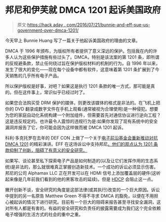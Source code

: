 # 邦尼和伊芙就 DMCA 1201 起诉美国政府

> 原文:[https://hack aday . com/2016/07/21/bunnie-and-eff-sue-us-government-over-dmca-1201/](https://hackaday.com/2016/07/21/bunnie-and-eff-sue-us-goverment-over-dmca-1201/)

今天早上 Bunnie Huang 写了一篇关于他起诉美国政府的理由的文章。

DMCA 于 1996 年颁布，为版权所有者提供了意义深远的保护。包括我在内的许多人认为这些保护措施有些过头了。DMCA，特别是该法案的第 1201 条，即所谓的反规避条款，禁止任何绕过旨在保护版权材料的机制的行为。自 1996 年以来，发生了很大的变化——现在每个设备中都有软件，这意味着第 1201 条扩展到了今天销售的几乎所有电子产品。

所以保护版权是好事，对吧？如果这是执行 1201 条款的唯一方式，那可能是真的。但在这件事上，常识似乎已经过时了。

如果您合法购买受 DRM 保护的媒体，则更改该媒体的格式是非法的。在飞机上把你的 DVD 翻录成数字文件在手机上观看(通常被视为合理使用)是一种侵犯。想要为您的家庭自动化系统构建一个附加组件，但需要首先对通信协议进行逆向工程？这是违反规定的。也许最令人震惊的违规行为是:如果你发现了现有系统中的安全漏洞并报告了它，你可能会因为这样做而被 DMCA 1201 起诉。

科利·多克托罗在去年的 DEF CON 上做了一个关于[电子前沿基金会重新推动对抗 DMCA 1201](http://hackaday.com/2015/08/08/corey-doctorow-rails-against-the-effect-of-drm-and-the-dmca/) 的精彩演讲。EFF 在这场诉讼中支持邦尼[。他们的观点认为 1201 条款抑制了创新，阻碍了有意义的安全研究。](https://www.eff.org/press/releases/eff-lawsuit-takes-dmca-section-1201-research-and-technology-restrictions-violate)

如果写、谈论甚至私下探索电子产品是如何制造的(以及让它们发挥作用的生态系统)是非法的，那么就很难真正掌握创造新技术。一个成功的诉讼必须显示伤害。邦尼的公司 Alphamax LLC 正在开发可以在 HDMI 信号上添加覆盖层的硬件(这听起来像是几年前我们看到的他的黑客攻击的延续)。但是 [HDCP](https://en.wikipedia.org/wiki/High-bandwidth_Digital_Content_Protection) 会阻止这一点。

撇开创新不谈，安全研究的角度是这部法律(或其执行)改变的一个巨大原因。诉讼中提到的另一名原告 Matthew Green 不得不寻求 DMCA 的豁免，以便在不用担心被起诉的情况下进行研究。目前有一个巨大的阻碍来报告甚至寻找安全漏洞，这对所有人都是有害的。有益的安全研究和负责任的披露需要成为我们这个完全依赖电子增强的生活方式的社会的重中之重。